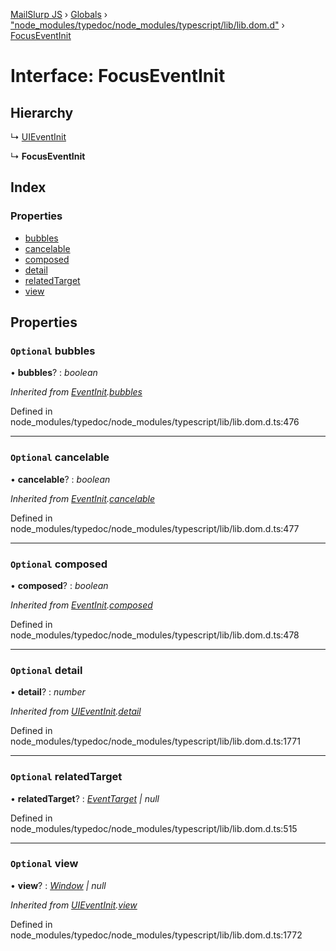 [MailSlurp JS](../README.md) › [Globals](../globals.md) › ["node_modules/typedoc/node_modules/typescript/lib/lib.dom.d"](../modules/_node_modules_typedoc_node_modules_typescript_lib_lib_dom_d_.md) › [FocusEventInit](_node_modules_typedoc_node_modules_typescript_lib_lib_dom_d_.focuseventinit.md)

# Interface: FocusEventInit

## Hierarchy

  ↳ [UIEventInit](_node_modules_typedoc_node_modules_typescript_lib_lib_dom_d_.uieventinit.md)

  ↳ **FocusEventInit**

## Index

### Properties

* [bubbles](_node_modules_typedoc_node_modules_typescript_lib_lib_dom_d_.focuseventinit.md#optional-bubbles)
* [cancelable](_node_modules_typedoc_node_modules_typescript_lib_lib_dom_d_.focuseventinit.md#optional-cancelable)
* [composed](_node_modules_typedoc_node_modules_typescript_lib_lib_dom_d_.focuseventinit.md#optional-composed)
* [detail](_node_modules_typedoc_node_modules_typescript_lib_lib_dom_d_.focuseventinit.md#optional-detail)
* [relatedTarget](_node_modules_typedoc_node_modules_typescript_lib_lib_dom_d_.focuseventinit.md#optional-relatedtarget)
* [view](_node_modules_typedoc_node_modules_typescript_lib_lib_dom_d_.focuseventinit.md#optional-view)

## Properties

### `Optional` bubbles

• **bubbles**? : *boolean*

*Inherited from [EventInit](_node_modules_typedoc_node_modules_typescript_lib_lib_dom_d_.eventinit.md).[bubbles](_node_modules_typedoc_node_modules_typescript_lib_lib_dom_d_.eventinit.md#optional-bubbles)*

Defined in node_modules/typedoc/node_modules/typescript/lib/lib.dom.d.ts:476

___

### `Optional` cancelable

• **cancelable**? : *boolean*

*Inherited from [EventInit](_node_modules_typedoc_node_modules_typescript_lib_lib_dom_d_.eventinit.md).[cancelable](_node_modules_typedoc_node_modules_typescript_lib_lib_dom_d_.eventinit.md#optional-cancelable)*

Defined in node_modules/typedoc/node_modules/typescript/lib/lib.dom.d.ts:477

___

### `Optional` composed

• **composed**? : *boolean*

*Inherited from [EventInit](_node_modules_typedoc_node_modules_typescript_lib_lib_dom_d_.eventinit.md).[composed](_node_modules_typedoc_node_modules_typescript_lib_lib_dom_d_.eventinit.md#optional-composed)*

Defined in node_modules/typedoc/node_modules/typescript/lib/lib.dom.d.ts:478

___

### `Optional` detail

• **detail**? : *number*

*Inherited from [UIEventInit](_node_modules_typedoc_node_modules_typescript_lib_lib_dom_d_.uieventinit.md).[detail](_node_modules_typedoc_node_modules_typescript_lib_lib_dom_d_.uieventinit.md#optional-detail)*

Defined in node_modules/typedoc/node_modules/typescript/lib/lib.dom.d.ts:1771

___

### `Optional` relatedTarget

• **relatedTarget**? : *[EventTarget](_node_modules_typedoc_node_modules_typescript_lib_lib_dom_d_.eventtarget.md) | null*

Defined in node_modules/typedoc/node_modules/typescript/lib/lib.dom.d.ts:515

___

### `Optional` view

• **view**? : *[Window](_node_modules_typedoc_node_modules_typescript_lib_lib_dom_d_.window.md) | null*

*Inherited from [UIEventInit](_node_modules_typedoc_node_modules_typescript_lib_lib_dom_d_.uieventinit.md).[view](_node_modules_typedoc_node_modules_typescript_lib_lib_dom_d_.uieventinit.md#optional-view)*

Defined in node_modules/typedoc/node_modules/typescript/lib/lib.dom.d.ts:1772
